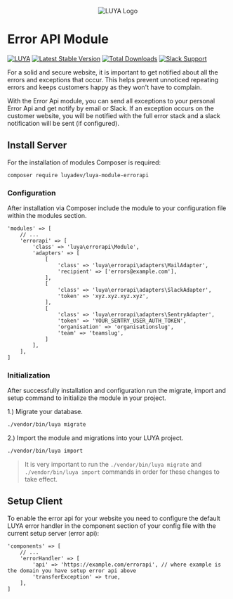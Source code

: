 <p align="center">
  <img src="https://raw.githubusercontent.com/luyadev/luya/master/docs/logo/luya-logo-0.2x.png" alt="LUYA Logo"/>
</p>

# Error API Module

[![LUYA](https://img.shields.io/badge/Powered%20by-LUYA-brightgreen.svg)](https://luya.io)
[![Latest Stable Version](https://poser.pugx.org/luyadev/luya-module-errorapi/v/stable)](https://packagist.org/packages/luyadev/luya-module-errorapi)
[![Total Downloads](https://poser.pugx.org/luyadev/luya-module-errorapi/downloads)](https://packagist.org/packages/luyadev/luya-module-errorapi)
[![Slack Support](https://img.shields.io/badge/Slack-luyadev-yellowgreen.svg)](https://slack.luya.io/)

For a solid and secure website, it is important to get notified about all the errors and exceptions that occur. This helps prevent unnoticed repeating errors and keeps customers happy as they won't have to complain.

With the Error Api module, you can send all exceptions to your personal Error Api and get notify by email or Slack. If an exception occurs on the customer website, you will be notified with the full error stack and a slack notification will be sent (if configured).

## Install Server

For the installation of modules Composer is required:

```
composer require luyadev/luya-module-errorapi
```

### Configuration

After installation via Composer include the module to your configuration file within the modules section.

```
'modules' => [
    // ...
    'errorapi' => [
        'class' => 'luya\errorapi\Module',
        'adapters' => [
            [
                'class' => 'luya\errorapi\adapters\MailAdapter',
                'recipient' => ['errors@example.com'],
            ],
            [
                'class' => 'luya\errorapi\adapters\SlackAdapter',
                'token' => 'xyz.xyz.xyz.xyz',
            ],
            [
                'class' => 'luya\errorapi\adapters\SentryAdapter',
                'token' => 'YOUR_SENTRY_USER_AUTH_TOKEN',
                'organisation' => 'organisationslug',
                'team' => 'teamslug',
            ]
        ],
    ],
]
```

### Initialization

After successfully installation and configuration run the migrate, import and setup command to initialize the module in your project.

1.) Migrate your database.

```sh
./vendor/bin/luya migrate
```

2.) Import the module and migrations into your LUYA project.

```sh
./vendor/bin/luya import
```

> It is very important to run the `./vendor/bin/luya migrate` and `./vendor/bin/luya import` commands in order for these changes to take effect.

## Setup Client

To enable the error api for your website you need to configure the default LUYA error handler in the component section of your config file with the current setup server (error api):

```
'components' => [
    // ...
    'errorHandler' => [
        'api' => 'https://example.com/errorapi', // where example is the domain you have setup error api above
        'transferException' => true,
    ],
]
```